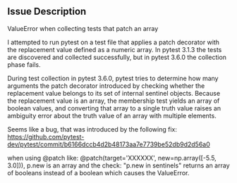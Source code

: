 ## Issue Description
ValueError when collecting tests that patch an array 

<!--
Thanks for submitting an issue!

Here's a quick checklist for what to provide:
-->

I attempted to run pytest on a test file that applies a patch decorator with the replacement value defined as a numeric array. In pytest 3.1.3 the tests are discovered and collected successfully, but in pytest 3.6.0 the collection phase fails.

During test collection in pytest 3.6.0, pytest tries to determine how many arguments the patch decorator introduced by checking whether the replacement value belongs to its set of internal sentinel objects. Because the replacement value is an array, the membership test yields an array of boolean values, and converting that array to a single truth value raises an ambiguity error about the truth value of an array with multiple elements.  

Seems like a bug, that was introduced by the following fix:
https://github.com/pytest-dev/pytest/commit/b6166dccb4d2b48173aa7e7739be52db9d2d56a0

when using @patch like: @patch(target='XXXXXX', new=np.array([-5.5, 3.0])), p.new is an array and the check: "p.new in sentinels" returns an array of booleans instead of a boolean which causes the ValueError.